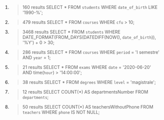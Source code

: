 1. > 160 results
SELECT *
FROM `students`
WHERE `date_of_birth`
LIKE '1990-%';

2. > 479 results
SELECT *
FROM `courses`
WHERE `cfu` > 10;

3. > 3468 results
SELECT *
FROM `students`
WHERE DATE_FORMAT(FROM_DAYS(DATEDIFF(NOW(), `date_of_birth`)), '%Y') + 0 > 30;

4. > 286 results
SELECT *
FROM `courses`
WHERE `period` = 'I semestre'
AND `year` = 1;

5. > 21 results
SELECT *
FROM `exams`
WHERE `date` = '2020-06-20'
AND time(`hour`) > '14:00:00';

6. > 38 results
SELECT *
FROM `degrees`
WHERE `level` = 'magistrale';

7. > 12 results
SELECT COUNT(*)
AS departmentsNumber
FROM `departments`;

8. > 50 results
SELECT COUNT(*)
AS teachersWithoutPhone
FROM `teachers`
WHERE `phone` IS NOT NULL;